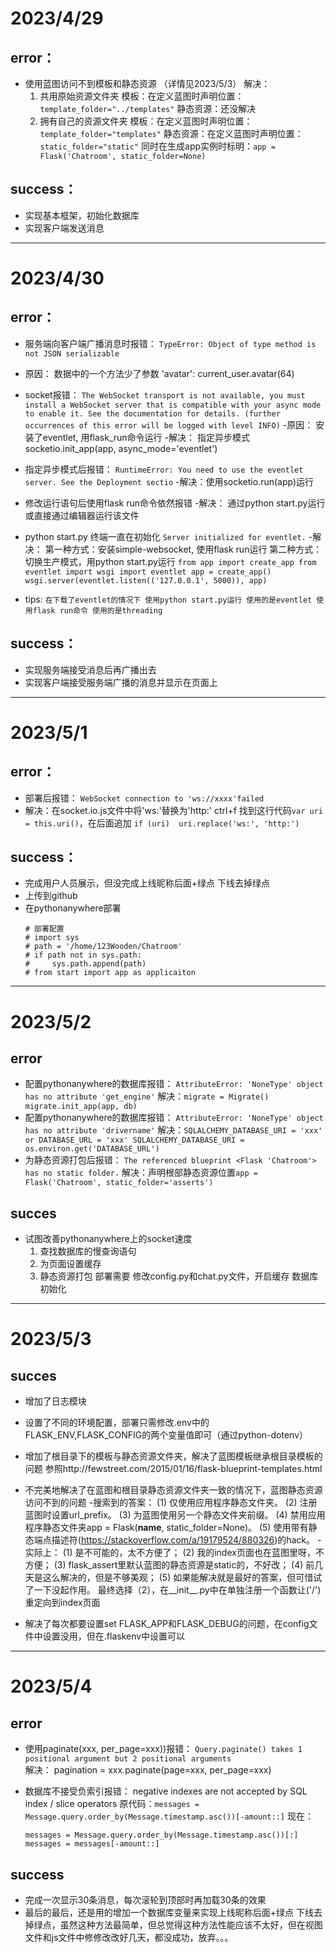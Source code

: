 # 2023/4/29
## error：
- 使用蓝图访问不到模板和静态资源  （详情见2023/5/3）
    解决：
    1. 共用原始资源文件夹
        模板：在定义蓝图时声明位置：`template_folder="../templates"`
        静态资源：还没解决
    2. 拥有自己的资源文件夹
        模板：在定义蓝图时声明位置：`template_folder="templates"`
        静态资源：在定义蓝图时声明位置：`static_folder="static"`
                 同时在生成app实例时标明：`app = Flask('Chatroom', static_folder=None)`

## success：
+ 实现基本框架，初始化数据库
+ 实现客户端发送消息

---

# 2023/4/30
## error：
- 服务端向客户端广播消息时报错：
    `TypeError: Object of type method is not JSON serializable`
- 原因： 数据中的一个方法少了参数 'avatar': current_user.avatar(64)

- socket报错：
    `The WebSocket transport is not available, you must install a WebSocket server that is compatible with your async mode to enable it. See the documentation for details. (further occurrences of this error will be logged with level INFO)`
-原因： 安装了eventlet, 用flask_run命令运行
-解决： 指定异步模式socketio.init_app(app, async_mode='eventlet') 

- 指定异步模式后报错：
    `RuntimeError: You need to use the eventlet server. See the Deployment sectio`
-解决：使用socketio.run(app)运行

- 修改运行语句后使用flask run命令依然报错
-解决： 通过python start.py运行或直接通过编辑器运行该文件

- python start.py 终端一直在初始化
    `Server initialized for eventlet.`
-解决： 第一种方式：安装simple-websocket, 使用flask run运行
        第二种方式： 切换生产模式，用python start.py运行 
        ````
        from app import create_app
        from eventlet import wsgi
        import eventlet
        app = create_app()
        wsgi.server(eventlet.listen(('127.0.0.1', 5000)), app)
        ````
- tips: ````
        在下载了eventlet的情况下
        使用python start.py运行 使用的是eventlet
        使用flask run命令 使用的是threading
        ````

## success：
+ 实现服务端接受消息后再广播出去
+ 实现客户端接受服务端广播的消息并显示在页面上

---

# 2023/5/1
## error：
- 部署后报错：
    `WebSocket connection to 'ws://xxxx'failed`
- 解决：在socket.io.js文件中将'ws:'替换为'http:'
        ctrl+f 找到这行代码`var uri = this.uri()`，在后面追加
        `if (uri) 
            uri.replace('ws:', 'http:')`

## success：
+ 完成用户人员展示，但没完成上线昵称后面+绿点 下线去掉绿点
+ 上传到github
+ 在pythonanywhere部署
    ````
    # 部署配置
    # import sys
    # path = '/home/123Wooden/Chatroom'
    # if path not in sys.path:
    #     sys.path.append(path)
    # from start import app as applicaiton
    ````

---

# 2023/5/2
## error
- 配置pythonanywhere的数据库报错：
    `AttributeError: 'NoneType' object has no attribute 'get_engine'`
  解决：````
        migrate = Migrate()
        migrate.init_app(app, db)
        ````
- 配置pythonanywhere的数据库报错：
    `AttributeError: 'NoneType' object has no attribute 'drivername'`
  解决：````
        SQLALCHEMY_DATABASE_URI = 'xxx'
        or
        DATABASE_URL = 'xxx'
        SQLALCHEMY_DATABASE_URI = os.environ.get('DATABASE_URL')
        ````
- 为静态资源打包后报错：
    `The referenced blueprint <Flask 'Chatroom'> has no static folder.`
  解决：声明根部静态资源位置`app = Flask('Chatroom', static_folder='asserts')`

## succes
+ 试图改善pythonanywhere上的socket速度
    1. 查找数据库的慢查询语句
    2. 为页面设置缓存
    3. 静态资源打包
  部署需要 
    修改config.py和chat.py文件，开启缓存
    数据库初始化

---

# 2023/5/3

## succes
+ 增加了日志模块

+ 设置了不同的环境配置，部署只需修改.env中的FLASK_ENV,FLASK_CONFIG的两个变量值即可（通过python-dotenv）

+ 增加了根目录下的模板与静态资源文件夹，解决了蓝图模板继承根目录模板的问题
    参照http://fewstreet.com/2015/01/16/flask-blueprint-templates.html

+ 不完美地解决了在蓝图和根目录静态资源文件夹一致的情况下，蓝图静态资源访问不到的问题
-搜索到的答案：
    (1) 仅使用应用程序静态文件夹。
    (2) 注册蓝图时设置url_prefix。
    (3) 为蓝图使用另一个静态文件夹前缀。
    (4) 禁用应用程序静态文件夹app = Flask(__name__, static_folder=None)。
    (5)  使用带有静态端点描述符(https://stackoverflow.com/a/19179524/880326)的hack。
-实际上：
    (1) 是不可能的，太不方便了；
    (2) 我的index页面也在蓝图里呀，不方便；
    (3) flask_assert里默认蓝图的静态资源是static的，不好改；
    (4) 前几天是这么解决的，但是不够美观；
    (5) 如果能解决就是最好的答案，但可惜试了一下没起作用。
    最终选择（2），在__init__.py中在单独注册一个函数让('/')重定向到index页面

+ 解决了每次都要设置set FLASK_APP和FLASK_DEBUG的问题，在config文件中设置没用，但在.flaskenv中设置可以

---

# 2023/5/4

## error
- 使用paginate(xxx, per_page=xxx))报错：
    `Query.paginate() takes 1 positional argument but 2 positional arguments`\
  解决：
    pagination = xxx.paginate(page=xxx, per_page=xxx)

- 数据库不接受负索引报错：
    negative indexes are not accepted by SQL index / slice operators
  原代码：`messages = Message.query.order_by(Message.timestamp.asc())[-amount::]`
  现在：
    ````
    messages = Message.query.order_by(Message.timestamp.asc())[:] 
    messages = messages[-amount::]
    ````

## success
+ 完成一次显示30条消息，每次滚轮到顶部时再加载30条的效果
+ 最后的最后，还是用的增加一个数据库变量来实现上线昵称后面+绿点 下线去掉绿点，虽然这种方法最简单，但总觉得这种方法性能应该不太好，但在视图文件和js文件中修修改改好几天，都没成功，放弃。。。

